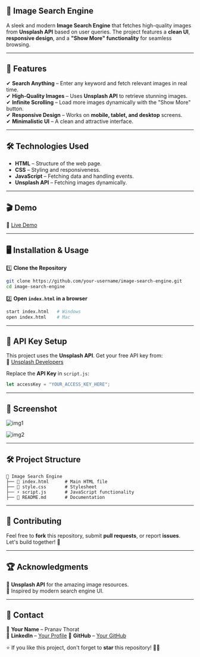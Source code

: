 ## 🚀 Image Search Engine  

A sleek and modern **Image Search Engine** that fetches high-quality images from **Unsplash API** based on user queries. The project features a **clean UI**, **responsive design**, and a **"Show More" functionality** for seamless browsing.


---

## 📌 Features  

✔ **Search Anything** – Enter any keyword and fetch relevant images in real time.  
✔ **High-Quality Images** – Uses **Unsplash API** to retrieve stunning images.  
✔ **Infinite Scrolling** – Load more images dynamically with the "Show More" button.  
✔ **Responsive Design** – Works on **mobile, tablet, and desktop** screens.  
✔ **Minimalistic UI** – A clean and attractive interface.  

---

## 🛠️ Technologies Used  

- **HTML** – Structure of the web page.  
- **CSS** – Styling and responsiveness.  
- **JavaScript** – Fetching data and handling events.  
- **Unsplash API** – Fetching images dynamically.  

---

## 🎬 Demo  

🔗 [Live Demo](https://image-search-engine-jade.vercel.app/) 

---

## 🖥️ Installation & Usage  

1️⃣ **Clone the Repository**  
```bash
git clone https://github.com/your-username/image-search-engine.git
cd image-search-engine
```

2️⃣ **Open `index.html` in a browser**  
```bash
start index.html   # Windows
open index.html    # Mac
```

---

## 📝 API Key Setup  

This project uses the **Unsplash API**. Get your free API key from:  
🔗 [Unsplash Developers](https://unsplash.com/developers)  

Replace the **API Key** in `script.js`:  
```js
let accessKey = "YOUR_ACCESS_KEY_HERE";
```

---

## 📸 Screenshot  

![img1](https://github.com/user-attachments/assets/096d6e4b-acf9-465c-818a-f18f6949e2d0)
 
![img2](https://github.com/user-attachments/assets/83aa71c9-b6df-48a2-a89e-f3493cd14897)

---

## 🛠️ Project Structure  

```
📂 Image Search Engine  
├── 📄 index.html      # Main HTML file  
├── 🎨 style.css       # Stylesheet  
├── ⚡ script.js       # JavaScript functionality  
├── 📜 README.md       # Documentation  
```

---

## 🤝 Contributing  

Feel free to **fork** this repository, submit **pull requests**, or report **issues**. Let's build together! 🚀  

---

## 🏆 Acknowledgments  

🔹 **Unsplash API** for the amazing image resources.  
🔹 Inspired by modern search engine UI.  

---

## 📧 Contact  

🔹 **Your Name** – Pranav Thorat  
🔹 **LinkedIn** – [Your Profile](https://www.linkedin.com/in/curiouspranavthorat/)
🔹 **GitHub** – [Your GitHub](https://github.com/PranavThorat1432) 

⭐ If you like this project, don't forget to **star** this repository! 🚀✨  

